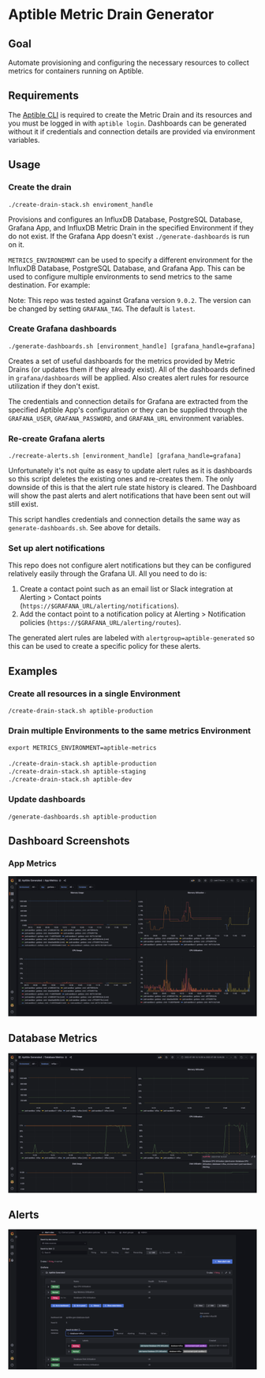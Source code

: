 # Aptible Metric Drain Generator

## Goal

Automate provisioning and configuring the necessary resources to collect metrics
for containers running on Aptible.

## Requirements

The [Aptible CLI](https://deploy-docs.aptible.com/docs/cli) is required to
create the Metric Drain and its resources and you must be logged in with
`aptible login`. Dashboards can be generated without it if credentials and
connection details are provided via environment variables.

## Usage

### Create the drain

```shell
./create-drain-stack.sh enviroment_handle
```

Provisions and configures an InfluxDB Database, PostgreSQL Database, Grafana
App, and InfluxDB Metric Drain in the specified Environment if they do not
exist. If the Grafana App doesn't exist `./generate-dashboards` is run on it.

`METRICS_ENVIRONEMNT` can be used to specify a different environment for the
InfluxDB Database, PostgreSQL Database, and Grafana App. This can be used to
configure multiple environments to send metrics to the same destination. For
example:

Note: This repo was tested against Grafana version `9.0.2`. The version can be
changed by setting `GRAFANA_TAG`. The default is `latest`.

### Create Grafana dashboards

```shell
./generate-dashboards.sh [environment_handle] [grafana_handle=grafana]
```

Creates a set of useful dashboards for the metrics provided by Metric Drains (or
updates them if they already exist). All of the dashboards defined in
`grafana/dashboards` will be applied. Also creates alert rules for resource
utilization if they don't exist.

The credentials and connection details for Grafana are extracted from the
specified Aptible App's configuration or they can be supplied through the
`GRAFANA_USER`, `GRAFANA_PASSWORD`, and `GRAFANA_URL` environment variables.

### Re-create Grafana alerts

```shell
./recreate-alerts.sh [environment_handle] [grafana_handle=grafana]
```

Unfortunately it's not quite as easy to update alert rules as it is dashboards
so this script deletes the existing ones and re-creates them. The only downside
of this is that the alert rule state history is cleared. The Dashboard will
show the past alerts and alert notifications that have been sent out will still
exist.

This script handles credentials and connection details the same way as
`generate-dashboards.sh`. See above for details.

### Set up alert notifications

This repo does not configure alert notifications but they can be configured
relatively easily through the Grafana UI. All you need to do is:

1. Create a contact point such as an email list or Slack integration at Alerting
\> Contact points (`https://$GRAFANA_URL/alerting/notifications`).
2. Add the contact point to a notification policy at Alerting > Notification
policies (`https://$GRAFANA_URL/alerting/routes`).
 
The generated alert rules are labeled with `alertgroup=aptible-generated` so
this can be used to create a specific policy for these alerts.

## Examples

### Create all resources in a single Environment

```shell
/create-drain-stack.sh aptible-production
```

### Drain multiple Environments to the same metrics Environment

```shell
export METRICS_ENVIRONMENT=aptible-metrics

./create-drain-stack.sh aptible-production
./create-drain-stack.sh aptible-staging
./create-drain-stack.sh aptible-dev
```

### Update dashboards

```shell
/generate-dashboards.sh aptible-production
```

## Dashboard Screenshots

### App Metrics

![App Dashboard](./screenshots/app-dashboard.png)

## Database Metrics

![Database Dashboard](./screenshots/database-dashboard.png)

## Alerts

![Alerts](./screenshots/alert-rules.png)
